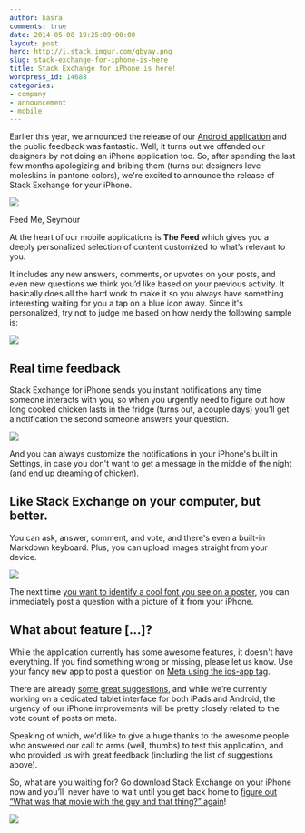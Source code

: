 ```yaml
---
author: kasra
comments: true
date: 2014-05-08 19:25:09+00:00
layout: post
hero: http://i.stack.imgur.com/gbyay.png
slug: stack-exchange-for-iphone-is-here
title: Stack Exchange for iPhone is here!
wordpress_id: 14688
categories:
- company
- announcement
- mobile
---
```


Earlier this year, we announced the release of our [Android application](http://blog.stackoverflow.com/2014/01/stack-exchange-for-android-is-here/) and the public feedback was fantastic. Well, it turns out we offended our designers by not doing an iPhone application too. So, after spending the last few months apologizing and bribing them (turns out designers love moleskins in pantone colors), we're excited to announce the release of Stack Exchange for your iPhone.

[![](http://i.stack.imgur.com/gbyay.png)](https://itunes.apple.com/us/app/stack-exchange/id871299723)


Feed Me, Seymour




At the heart of our mobile applications is **The Feed** which gives you a deeply personalized selection of content customized to what’s relevant to you.




It includes any new answers, comments, or upvotes on your posts, and even new questions we think you’d like based on your previous activity. It basically does all the hard work to make it so you always have something interesting waiting for you a tap on a blue icon away. Since it's personalized, try not to judge me based on how nerdy the following sample is:




![](http://i.stack.imgur.com/3evjS.png)





## Real time feedback




Stack Exchange for iPhone sends you instant notifications any time someone interacts with you, so when you urgently need to figure out how long cooked chicken lasts in the fridge (turns out, a couple days) you’ll get a notification the second someone answers your question.


![](http://i.stack.imgur.com/47NTm.png)

And you can always customize the notifications in your iPhone's built in Settings, in case you don't want to get a message in the middle of the night (and end up dreaming of chicken).


## Like Stack Exchange on your computer, but better.




You can ask, answer, comment, and vote, and there's even a built-in Markdown keyboard. Plus, you can upload images straight from your device.




![](http://i.stack.imgur.com/ZuFS8.png)


The next time [you want to identify a cool font you see on a poster](http://blog.stackoverflow.com/2014/04/podcast-57-we-just-saw-this-on-florp/), you can immediately post a question with a picture of it from your iPhone.


## What about feature [...]?


While the application currently has some awesome features, it doesn't have everything. If you find something wrong or missing, please let us know. Use your fancy new app to post a question on [Meta using the ios-app tag](http://meta.stackexchange.com/tags/ios-app).


There are already [some great suggestions](http://meta.stackexchange.com/questions/tagged/ios-app+feature-request+-status-completed?sort=votes), and while we’re currently working on a dedicated tablet interface for both iPads and Android, the urgency of our iPhone improvements will be pretty closely related to the vote count of posts on meta.




Speaking of which, we'd like to give a huge thanks to the awesome people who answered our call to arms (well, thumbs) to test this application, and who provided us with great feedback (including the list of suggestions above).




So, what are you waiting for? Go download Stack Exchange on your iPhone now and you’ll  never have to wait until you get back home to [figure out “What was that movie with the guy and that thing?” again](http://movies.stackexchange.com/questions/tagged/identify-this-movie)!




[![](http://i.stack.imgur.com/gbyay.png)](https://itunes.apple.com/us/app/stack-exchange/id871299723)

